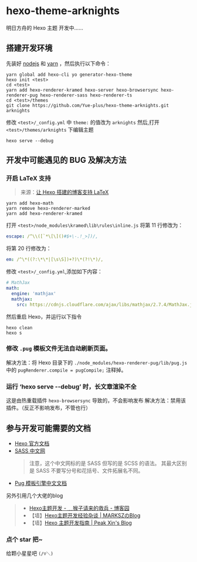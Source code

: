# hexo-theme-arknights

明日方舟的 Hexo 主题
开发中……

## 搭建开发环境

先装好 [nodejs](https://nodejs.org/) 和 [yarn](https://classic.yarnpkg.com/zh-Hans/) ，然后执行以下命令：
```shell script
yarn global add hexo-cli yo generator-hexo-theme
hexo init <test>
cd <test>
yarn add hexo-renderer-kramed hexo-server hexo-browsersync hexo-renderer-pug hexo-renderer-sass hexo-renderer-ts
cd <test>/themes
git clone https://github.com/Yue-plus/hexo-theme-arknights.git arknights
```
修改 `<test>/_config.yml` 中 `theme:` 的值改为 `arknights`
然后,打开 `<test>/themes/arknights` 下编辑主题
```shell script
hexo serve --debug
```


## 开发中可能遇见的 BUG 及解决方法
### 开启 LaTeX 支持
> 来源：[让 Hexo 搭建的博客支持 LaTeX](http://cps.ninja/2019/03/16/hexo-with-latex/)
```shell script
yarn add hexo-math
yarn remove hexo-renderer-marked
yarn add hexo-renderer-kramed
```
打开 `<test>/node_modules\kramed\lib\rules\inline.js`
将第 11 行修改为：
```yaml
escape: /^\\([`*\[\]()#$+\-.!_>])/,
```
将第 20 行修改为：
```yaml
em: /^\*((?:\*\*|[\s\S])+?)\*(?!\*)/,
```
修改 `<test>/_config.yml`,添加如下内容：
```yaml
# MathJax
math:
  engine: 'mathjax'
  mathjax:
    src: https://cdnjs.cloudflare.com/ajax/libs/mathjax/2.7.4/MathJax.js?config=TeX-MML-AM_CHTML
```
然后重启 Hexo，并运行以下指令
```shell script
hexo clean
hexo s
```

### 修改 `.pug` 模板文件无法自动刷新页面。

解决方法：将 Hexo 目录下的
`./node_modules/hexo-renderer-pug/lib/pug.js`
中的
`pugRenderer.compile = pugCompile;`
注释掉。

### 运行 ‘hexo serve --debug’ 时，长文章渲染不全

这是由热重载插件 `hexo-browsersync` 导致的，不会影响发布
解决方法：禁用该插件。（反正不影响发布，不管也行）

## 参与开发可能需要的文档
- [Hexo 官方文档](https://hexo.io/zh-cn/docs/templates)
- [SASS 中文网](https://www.sass.hk/guide/)
  > 注意，这个中文网标的是 SASS 但写的是 SCSS 的语法。
  > 其最大区别是 SASS 不要写分号和花括号、文件拓展名不同。
- [Pug 模板引擎中文文档](https://pugjs.bootcss.com/api/getting-started.html)

另外引用几个大佬的blog
> - [Hexo主题开发 - ﹏猴子请来的救兵 - 博客园](https://www.cnblogs.com/yyhh/p/11058985.html)
> - 【墙】[Hexo主题开发经验杂谈 | MARKSZのBlog](https://molunerfinn.com/make-a-hexo-theme/)
> - 【墙】[Hexo 主题开发指南 | Peak Xin's Blog](https://xinyufeng.net/2019/04/15/hexo-theme-guide/)

### 点个 star 把~
给颗小星星吧 `(/▽＼)`
